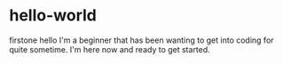 # hello-world
firstone
hello
I'm a beginner that has been wanting to get into coding for quite sometime. 
I'm here now and ready to get started. 
